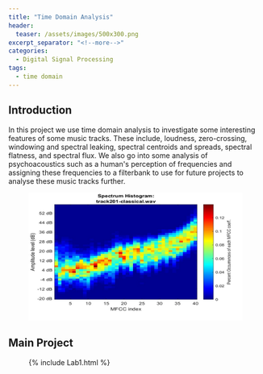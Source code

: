 ```yaml
---
title: "Time Domain Analysis"
header:
  teaser: /assets/images/500x300.png
excerpt_separator: "<!--more-->"
categories:
  - Digital Signal Processing
tags:
  - time domain
---
```




## Introduction
In this project we use time domain analysis to investigate some interesting features of some music tracks. These include, loudness, zero-crossing, windowing and spectral leaking, spectral centroids and spreads, spectral flatness, and spectral flux. We also go into some analysis of psychoacoustics such as a human's perception of frequencies and assigning these frequencies to a filterbank to use for future projects to analyse these music tracks further. 

<figure>
	<a href="/assets/images/500x300.png"><img src="/assets/images/500x300.png"></a>
</figure>

## Main Project

<figure>
{% include Lab1.html %}
</figure>
